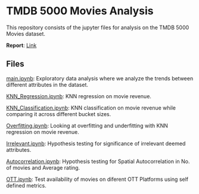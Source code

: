 # TMDB 5000 Movies Analysis

This repository consists of the jupyter files for analysis on the TMDB 5000 Movies dataset.

__Report__:  [Link](./Report.pdf)

## Files

[main.ipynb](main.ipynb): Exploratory data analysis where we analyze the trends between different attributes in the dataset.

[KNN_Regression.ipynb](KNN_Regression.ipynb): KNN regression on movie revenue.

[KNN_Classification.ipynb](KNN_Classification.ipynb): KNN classification on movie revenue while comparing it across different bucket sizes.

[Overfitting.ipynb](Overfitting.ipynb): Looking at overfitting and underfitting with KNN regression on movie revenue.

[Irrelevant.ipynb](Irrelevant.ipynb): Hypothesis testing for significance of irrelevant deemed attributes.

[Autocorrelation.ipynb](Autocorrelation.ipynb): Hypothesis testing for Spatial Autocorrelation in No. of movies and Average rating.

[OTT.ipynb](OTT.ipynb): Test availability of movies on diferent OTT Platforms using self defined metrics.
